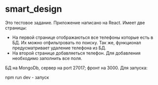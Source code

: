# smart_design
Это тестовое задание. Приложение написано на React. Имеет две страницы:
- На первой странице отображаються все телефоны которые есть в БД. Их можно отфильтровать по поиску. Так же, функционал предусматривает удаление телефона из БД.
- На второй странице добавляеться телефон. Для добавления необходимо заполнить все поля. 


БД на MongoDb, сервер на port 27017; фронт на 3000.
Для запуска:

npm run dev - запуск
